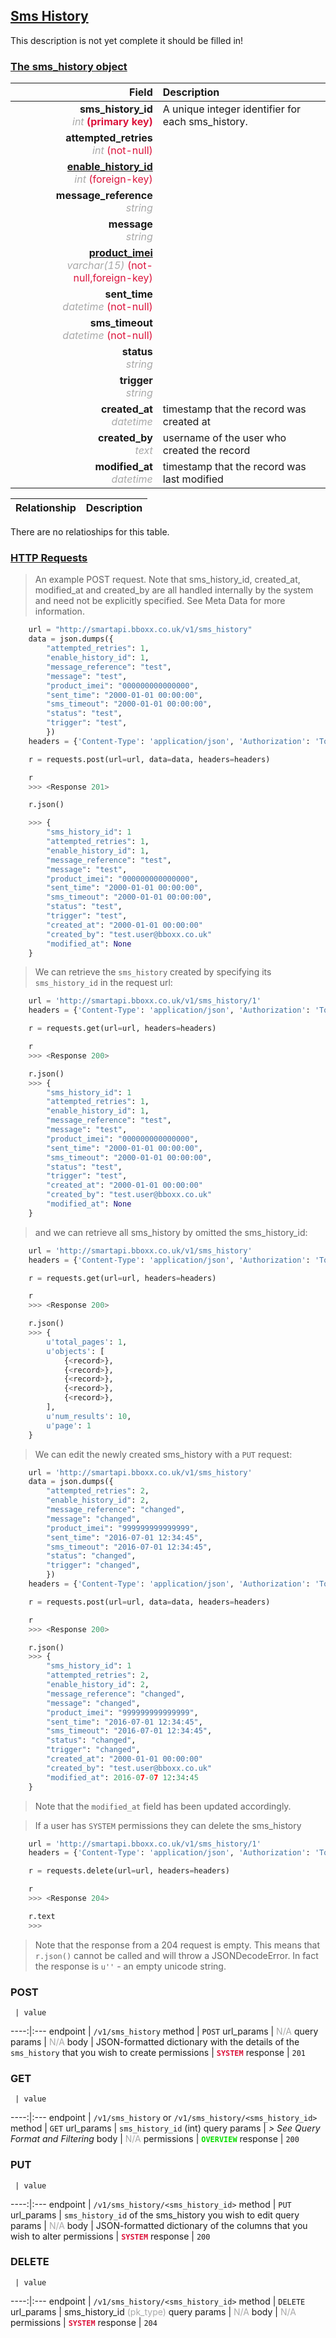 ## <u>Sms History</u>
This description is not yet complete it should be filled in!


### <u>The sms_history object</u>

Field | Description
------:|:------------
__sms_history_id__ <br><font color="DarkGray">_int_</font> <font color="Crimson">__(primary key)__</font> | A unique integer identifier for each sms_history.
__attempted_retries__ <br><font color="DarkGray">_int_</font> <font color="Crimson">(not-null)</font> | 
__<a href="/#enable_history">enable_history_id</a>__ <br><font color="DarkGray">_int_</font> <font color="Crimson">(foreign-key)</font> | 
__message_reference__ <br><font color="DarkGray">_string_</font> <font color="Crimson"></font> | 
__message__ <br><font color="DarkGray">_string_</font> <font color="Crimson"></font> | 
__<a href="/#product">product_imei</a>__ <br><font color="DarkGray">_varchar(15)_</font> <font color="Crimson">(not-null,foreign-key)</font> | 
__sent_time__ <br><font color="DarkGray">_datetime_</font> <font color="Crimson">(not-null)</font> | 
__sms_timeout__ <br><font color="DarkGray">_datetime_</font> <font color="Crimson">(not-null)</font> | 
__status__ <br><font color="DarkGray">_string_</font> <font color="Crimson"></font> | 
__trigger__ <br><font color="DarkGray">_string_</font> <font color="Crimson"></font> | 
__created_at__  <br><font color="DarkGray">_datetime_</font> | timestamp that the record was created at
__created_by__  <br><font color="DarkGray">_text_</font>| username of the user who created the record
__modified_at__ <br><font color="DarkGray">_datetime_</font>| timestamp that the record was last modified


Relationship | Description
-------------:|:------------

 There are no relatioships for this table.

### <u>HTTP Requests</u>
> An example POST request. Note that sms_history_id, created_at, modified_at and created_by are all handled internally by the system and need not be explicitly specified. See Meta Data for more information.

```python
    url = "http://smartapi.bboxx.co.uk/v1/sms_history"
    data = json.dumps({
		"attempted_retries": 1,
		"enable_history_id": 1,
		"message_reference": "test",
		"message": "test",
		"product_imei": "000000000000000",
		"sent_time": "2000-01-01 00:00:00",
		"sms_timeout": "2000-01-01 00:00:00",
		"status": "test",
		"trigger": "test",
		})
    headers = {'Content-Type': 'application/json', 'Authorization': 'Token token=' + <valid_token>}

    r = requests.post(url=url, data=data, headers=headers)

    r
    >>> <Response 201>

    r.json()

    >>> {
		"sms_history_id": 1
		"attempted_retries": 1,
		"enable_history_id": 1,
		"message_reference": "test",
		"message": "test",
		"product_imei": "000000000000000",
		"sent_time": "2000-01-01 00:00:00",
		"sms_timeout": "2000-01-01 00:00:00",
		"status": "test",
		"trigger": "test",
		"created_at": "2000-01-01 00:00:00"
		"created_by": "test.user@bboxx.co.uk"
		"modified_at": None
	}
```

> We can retrieve the `sms_history` created by specifying its `sms_history_id` in the request url:

```python
    url = 'http://smartapi.bboxx.co.uk/v1/sms_history/1'
    headers = {'Content-Type': 'application/json', 'Authorization': 'Token token=' + <valid_token>}

    r = requests.get(url=url, headers=headers)

    r
    >>> <Response 200>

    r.json()
    >>> {
		"sms_history_id": 1
		"attempted_retries": 1,
		"enable_history_id": 1,
		"message_reference": "test",
		"message": "test",
		"product_imei": "000000000000000",
		"sent_time": "2000-01-01 00:00:00",
		"sms_timeout": "2000-01-01 00:00:00",
		"status": "test",
		"trigger": "test",
		"created_at": "2000-01-01 00:00:00"
		"created_by": "test.user@bboxx.co.uk"
		"modified_at": None
	}
```

> and we can retrieve all sms_history by omitted the sms_history_id:

```python
    url = 'http://smartapi.bboxx.co.uk/v1/sms_history'
    headers = {'Content-Type': 'application/json', 'Authorization': 'Token token=' + <valid_token>}

    r = requests.get(url=url, headers=headers)

    r
    >>> <Response 200>

    r.json()
    >>> {
        u'total_pages': 1,
        u'objects': [
            {<record>},
            {<record>},
            {<record>},
            {<record>},
            {<record>},
        ],
        u'num_results': 10,
        u'page': 1
    }
```

> We can edit the newly created sms_history with a `PUT` request:

```python
    url = 'http://smartapi.bboxx.co.uk/v1/sms_history'
    data = json.dumps({
		"attempted_retries": 2,
		"enable_history_id": 2,
		"message_reference": "changed",
		"message": "changed",
		"product_imei": "999999999999999",
		"sent_time": "2016-07-01 12:34:45",
		"sms_timeout": "2016-07-01 12:34:45",
		"status": "changed",
		"trigger": "changed",
		})
    headers = {'Content-Type': 'application/json', 'Authorization': 'Token token=' + <valid_token>}

    r = requests.post(url=url, data=data, headers=headers)

    r
    >>> <Response 200>

    r.json()
    >>> {
		"sms_history_id": 1
		"attempted_retries": 2,
		"enable_history_id": 2,
		"message_reference": "changed",
		"message": "changed",
		"product_imei": "999999999999999",
		"sent_time": "2016-07-01 12:34:45",
		"sms_timeout": "2016-07-01 12:34:45",
		"status": "changed",
		"trigger": "changed",
		"created_at": "2000-01-01 00:00:00"
		"created_by": "test.user@bboxx.co.uk"
		"modified_at": 2016-07-07 12:34:45
	}
```
> Note that the `modified_at` field has been updated accordingly.

> If a user has `SYSTEM` permissions they can delete the sms_history

```python
    url = 'http://smartapi.bboxx.co.uk/v1/sms_history/1'
    headers = {'Content-Type': 'application/json', 'Authorization': 'Token token=' + <valid_token>}

    r = requests.delete(url=url, headers=headers)

    r
    >>> <Response 204>

    r.text
    >>>
```
> Note that the response from a 204 request is empty. This means that `r.json()` cannot be called and will throw a JSONDecodeError. In fact the response is `u''` - an empty unicode string.


### POST
     | value
 ----:|:---
endpoint | `/v1/sms_history`
method | `POST`
url_params | <font color="DarkGray">N/A</font>
query params | <font color="DarkGray">N/A</font>
body | JSON-formatted dictionary with the details of the `sms_history` that you wish to create
permissions | <font color="Crimson">__`SYSTEM`__</font>
response | `201`

### GET
     | value
 ----:|:---
endpoint | `/v1/sms_history` or `/v1/sms_history/<sms_history_id>`
method | `GET`
url_params | `sms_history_id` (int)
query params | *> See Query Format and Filtering*
body | <font color="DarkGray">N/A</font>
permissions | <font color="Jade">__`OVERVIEW`__</font>
response | `200`

### PUT
     | value
 ----:|:---
endpoint | `/v1/sms_history/<sms_history_id>`
method | `PUT`
url_params | `sms_history_id` of the sms_history you wish to edit
query params | <font color="DarkGray">N/A</font>
body | JSON-formatted dictionary of the columns that you wish to alter
permissions | <font color="Crimson">__`SYSTEM`__</font>
response | `200`

### DELETE
     | value
 ----:|:---
endpoint | `/v1/sms_history/<sms_history_id>`
method | `DELETE`
url_params | sms_history_id <font color="DarkGray">(pk_type)</font>
query params | <font color="DarkGray">N/A</font>
body | <font color="DarkGray">N/A</font>
permissions | <font color="Crimson">__`SYSTEM`__</font>
response | `204`
    
